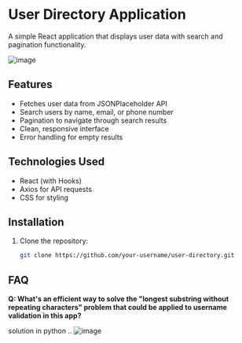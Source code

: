 

# User Directory Application

A simple React application that displays user data with search and pagination functionality.

![image](https://github.com/user-attachments/assets/d5645706-4400-4437-b1f7-e14e15afbe31)

## Features

- Fetches user data from JSONPlaceholder API
- Search users by name, email, or phone number
- Pagination to navigate through search results
- Clean, responsive interface
- Error handling for empty results

## Technologies Used

- React (with Hooks)
- Axios for API requests
- CSS for styling

## Installation

1. Clone the repository:
   ```bash
   git clone https://github.com/your-username/user-directory.git


## FAQ

**Q: What's an efficient way to solve the "longest substring without repeating characters" problem that could be applied to username validation in this app?**

solution in python ..
![image](https://github.com/user-attachments/assets/4dfc4917-e68b-420c-a536-f6571d6f7c6c)

